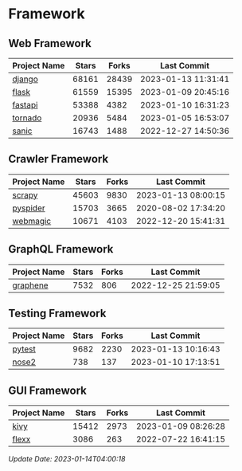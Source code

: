 # Framework

## Web Framework
| Project Name | Stars | Forks | Last Commit |
| ------------ | ----- | ----- | ----------- |
| [django](https://github.com/django/django) | 68161 | 28439 | 2023-01-13 11:31:41 |
| [flask](https://github.com/pallets/flask) | 61559 | 15395 | 2023-01-09 20:45:16 |
| [fastapi](https://github.com/tiangolo/fastapi) | 53388 | 4382 | 2023-01-10 16:31:23 |
| [tornado](https://github.com/tornadoweb/tornado) | 20936 | 5484 | 2023-01-05 16:53:07 |
| [sanic](https://github.com/sanic-org/sanic) | 16743 | 1488 | 2022-12-27 14:50:36 |

## Crawler Framework
| Project Name | Stars | Forks | Last Commit |
| ------------ | ----- | ----- | ----------- |
| [scrapy](https://github.com/scrapy/scrapy) | 45603 | 9830 | 2023-01-13 08:00:15 |
| [pyspider](https://github.com/binux/pyspider) | 15703 | 3665 | 2020-08-02 17:34:20 |
| [webmagic](https://github.com/code4craft/webmagic) | 10671 | 4103 | 2022-12-20 15:41:31 |

## GraphQL Framework
| Project Name | Stars | Forks | Last Commit |
| ------------ | ----- | ----- | ----------- |
| [graphene](https://github.com/graphql-python/graphene) | 7532 | 806 | 2022-12-25 21:59:05 |

## Testing Framework
| Project Name | Stars | Forks | Last Commit |
| ------------ | ----- | ----- | ----------- |
| [pytest](https://github.com/pytest-dev/pytest) | 9682 | 2230 | 2023-01-13 10:16:43 |
| [nose2](https://github.com/nose-devs/nose2) | 738 | 137 | 2023-01-10 17:13:51 |

## GUI Framework
| Project Name | Stars | Forks | Last Commit |
| ------------ | ----- | ----- | ----------- |
| [kivy](https://github.com/kivy/kivy) | 15412 | 2973 | 2023-01-09 08:26:28 |
| [flexx](https://github.com/flexxui/flexx) | 3086 | 263 | 2022-07-22 16:41:15 |

*Update Date: 2023-01-14T04:00:18*